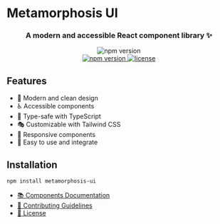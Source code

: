 # Metamorphosis UI

<div align="center">
  <h3>A modern and accessible React component library ✨</h3>
</div>

<div align="center">
  <img src="https://i.imgur.com/UGPzySo.png" alt="npm version" />
</div>

<div align="center">
  <a href="https://www.npmjs.com/package/metamorphosis-ui">
    <img src="https://img.shields.io/npm/v/metamorphosis-ui" alt="npm version" />
  </a>
  <a href="https://www.npmjs.com/package/metamorphosis-ui">
    <img src="https://img.shields.io/npm/l/metamorphosis-ui" alt="license" />
</a>
</div>

## Features

- 🎨 Modern and clean design
- ♿️ Accessible components
- 🎯 Type-safe with TypeScript
- 🎭 Customizable with Tailwind CSS
- 📱 Responsive components
- 🚀 Easy to use and integrate

## Installation

```bash
npm install metamorphosis-ui
```


- <a href="COMPONENTS.md">📚 Components Documentation</a> 
- <a href="CONTRIBUTING.md">🤝 Contributing Guidelines</a> 
- <a href="LICENSE">📜 License</a> 
